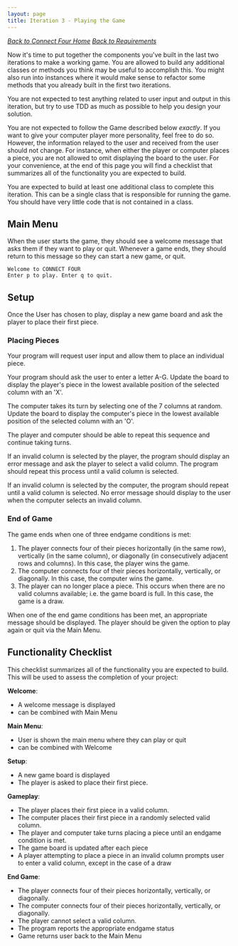 ```yaml
---
layout: page
title: Iteration 3 - Playing the Game
---
```


_[Back to Connect Four Home](./index)_
_[Back to Requirements](./requirements)_

Now it's time to put together the components you've built in the last two iterations to make a working game. You are allowed to build any additional classes or methods you think may be useful to accomplish this. You might also run into instances where it would make sense to refactor some methods that you already built in the first two iterations.

You are not expected to test anything related to user input and output in this iteration, but try to use TDD as much as possible to help you design your solution.

You are not expected to follow the Game described below *exactly*. If you want to give your computer player more personality, feel free to do so. However, the information relayed to the user and received from the user should not change. For instance, when either the player or computer places a piece, you are not allowed to omit displaying the board to the user. For your convenience, at the end of this page you will find a checklist that summarizes all of the functionality you are expected to build.

You are expected to build at least one additional class to complete this iteration. This can be a single class that is responsible for running the game. You should have very little code that is not contained in a class.

## Main Menu

When the user starts the game, they should see a welcome message that asks them if they want to play or quit. Whenever a game ends, they should return to this message so they can start a new game, or quit.

```
Welcome to CONNECT FOUR
Enter p to play. Enter q to quit.
```

## Setup

Once the User has chosen to play, display a new game board and ask the player to place their first piece.

### Placing Pieces

Your program will request user input and allow them to place an individual piece.

Your program should ask the user to enter a letter A-G.
Update the board to display the player's piece in the lowest available position of the selected column with an 'X'.

The computer takes its turn by selecting one of the 7 columns at random. Update the board to display the computer's piece in the lowest available position of the selected column with an 'O'.

The player and computer should be able to repeat this sequence and continue taking turns.

If an invalid column is selected by the player, the program should display an error message and ask the player to select a valid column. The program should repeat this process until a valid column is selected.

If an invalid column is selected by the computer, the program should repeat until a valid column is selected. No error message should display to the user when the computer selects an invalid column.

### End of Game

The game ends when one of three endgame conditions is met:

1. The player connects four of their pieces horizontally (in the same row), vertically (in the same column), or diagonally (in consecutively adjacent rows and columns). In this case, the player wins the game.
1. The computer connects four of their pieces horizontally, vertically, or diagonally. In this case, the computer wins the game.
1. The player can no longer place a piece. This occurs when there are no valid columns available; i.e. the game board is full. In this case, the game is a draw.

When one of the end game conditions has been met, an appropriate message should be displayed. The player should be given the option to play again or quit via the Main Menu.

## Functionality Checklist

This checklist summarizes all of the functionality you are expected to build. This will be used to assess the completion of your project:

**Welcome**:

* A welcome message is displayed
* can be combined with Main Menu

**Main Menu**:

* User is shown the main menu where they can play or quit
* can be combined with Welcome

**Setup**:

* A new game board is displayed
* The player is asked to place their first piece.

**Gameplay**:

* The player places their first piece in a valid column.
* The computer places their first piece in a randomly selected valid column.
* The player and computer take turns placing a piece until an endgame condition is met.
* The game board is updated after each piece
* A player attempting to place a piece in an invalid column prompts user to enter a valid column, except in the case of a draw

**End Game**:

* The player connects four of their pieces horizontally, vertically, or diagonally.
* The computer connects four of their pieces horizontally, vertically, or diagonally.
* The player cannot select a valid column.
* The program reports the appropriate endgame status
* Game returns user back to the Main Menu

